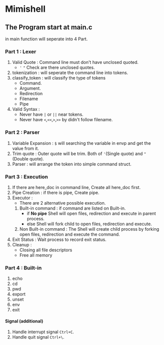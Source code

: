 # Mimishell
## The Program start at main.c
in main function will seperate into 4 Part.
### Part 1 : Lexer
1. Valid Quote : Command line must don't have unclosed quoted.
    - `'` `"` Check are there unclosed quotes. <br>
2. tokenization : will seperate the command line into tokens.
3. classify_token : will classify the type of tokens
    - Command.
    - Argument.
    - Redirection
    - Filename
    - Pipe
4. Valid Syntax :
    - Never have `|` or `||` near tokens. <br>
    - Never have `<`,`<<`,`>`,`>>` by didn't follow filename. <br>
### Part 2 : Parser
1. Variable Expansion : `$` will searching the variable in envp and get the value from it. <br>
2. Trim quote : Outer quote will be trim. Both of `'`(Single quote) and `"`(Double quote). <br>
3. Parser : will arrange the token into simple command struct.
### Part 3 : Execution
1. If there are here_doc in command line, Create all here_doc first.
2. Pipe Creation : if there is pipe, Create pipe.
3. Executor :
    - There are 2 alternative possible execution.
    1. Built-in command : if command are listed on Built-in.
        - if **No pipe** Shell will open files, redirection and execute in parent process.
        - else Shell will fork child to open files, redirection and execute.
    2. Non Built-in command : The Shell will create child process by forking open files, redirection and execute the command.
4. Exit Status : Wait process to record exit status.
5. Cleanup :
    - Closing all file descriptors
    - Free all memory
### Part 4 : Built-in
1. echo
2. cd
3. pwd
4. export
5. unset
6. env
7. exit
#### Signal (additional)
1. Handle interrupt signal `Ctrl+C`.<br>
2. Handle quit signal `Ctrl+\`.<br>
